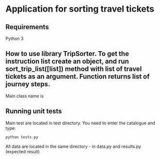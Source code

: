 # Application for sorting travel tickets

## Requirements

Python 3

## How to use library TripSorter. To get the instruction list create an object, and run sort_trip_list([list]) method with list of travel tickets as an argument. Function returns list of journey steps.

Main class name is

## Running unit tests

Main test are located in test directory. You need to enter the catalogue and type:

```python
python tests.py
```

All data are located in the same directory - in data.py and results.py (expected result)
